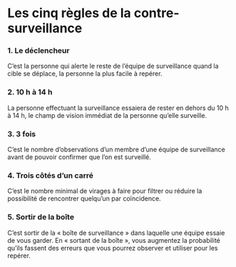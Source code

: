 [Title]: # (Les cinq règles de la contre-surveillance)
[Order]: # (3)

# Les cinq règles de la contre-surveillance

### 1. Le déclencheur

C’est la personne qui alerte le reste de l’équipe de surveillance quand la cible se déplace, la personne la plus facile à repérer.

### 2. 10 h à 14 h

La personne effectuant la surveillance essaiera de rester en dehors du 10 h à 14 h, le champ de vision immédiat de la personne qu’elle surveille.

### 3. 3 fois

C’est le nombre d’observations d’un membre d’une équipe de surveillance avant de pouvoir confirmer que l’on est surveillé.

### 4. Trois côtés d’un carré

C’est le nombre minimal de virages à faire pour filtrer ou réduire la possibilité de rencontrer quelqu’un par coïncidence.

### 5. Sortir de la boîte

C’est sortir de la « boîte de surveillance » dans laquelle une équipe essaie de vous garder. En « sortant de la boîte », vous augmentez la probabilité qu’ils fassent des erreurs que vous pourrez observer et utiliser pour les repérer.